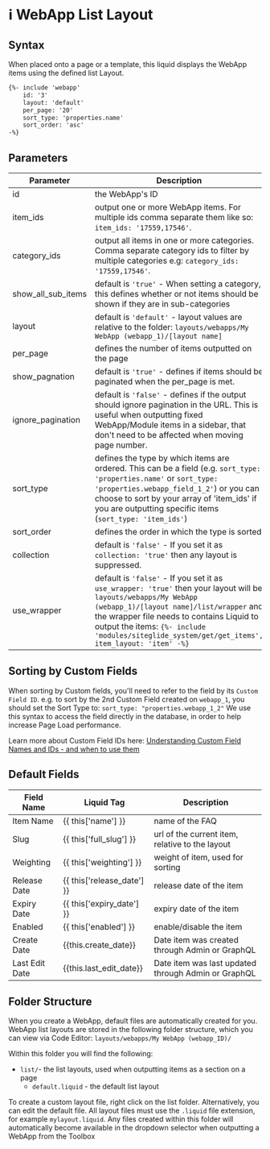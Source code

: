 # ℹ️ WebApp List Layout

## Syntax

When placed onto a page or a template, this liquid displays the WebApp items using the defined list Layout.

```html
{%- include 'webapp'
    id: '3'
    layout: 'default'
    per_page: '20'
    sort_type: 'properties.name'
    sort_order: 'asc' 
-%}
```

## Parameters

| **Parameter**         | **Description**                                                                                                                                                                                                                                                                                             |
| --------------------- | ----------------------------------------------------------------------------------------------------------------------------------------------------------------------------------------------------------------------------------------------------------------------------------------------------------- |
| id                    | the WebApp's ID                                                                                                                                                                                                                                                                                             |
| item\_ids             | output one or more WebApp items. For multiple ids comma separate them like so: `item_ids: '17559,17546'`.                                                                                                                                                                                                   |
| category\_ids         | output all items in one or more categories. Comma separate category ids to filter by multiple categories e.g: `category_ids: '17559,17546'`.                                                                                                                                                                |
| show\_all\_sub\_items | default is `'true'` - When setting a category, this defines whether or not items should be shown if they are in sub-categories                                                                                                                                                                              |
| layout                | default is `'default'` - layout values are relative to the folder: `layouts/webapps/My WebApp (webapp_1)/[layout name]`                                                                                                                                                                                     |
| per\_page             | defines the number of items outputted on the page                                                                                                                                                                                                                                                           |
| show\_pagnation       | default is `'true'` - defines if items should be paginated when the per\_page is met.                                                                                                                                                                                                                       |
| ignore\_pagination    | default is `'false'` - defines if the output should ignore pagination in the URL. This is useful when outputting fixed WebApp/Module items in a sidebar, that don't need to be affected when moving page number.                                                                                            |
| sort\_type            | defines the type by which items are ordered. This can be a field (e.g. `sort_type: 'properties.name'` or `sort_type: 'properties.webapp_field_1_2'`) or you can choose to sort by your array of 'item\_ids' if you are outputting specific items (`sort_type: 'item_ids'`)                                  |
| sort\_order           | defines the order in which the type is sorted                                                                                                                                                                                                                                                               |
| collection            | default is `'false'` - If you set it as `collection: 'true'` then any layout is suppressed.                                                                                                                                                                                                                 |
| use\_wrapper          | default is `'false'` - If you set it as `use_wrapper: 'true'` then your layout will be `layouts/webapps/My WebApp (webapp_1)/[layout name]/list/wrapper` and the wrapper file needs to contains Liquid to output the items: `{%- include 'modules/siteglide_system/get/get_items', item_layout: 'item' -%}` |

## Sorting by Custom Fields

When sorting by Custom fields, you'll need to refer to the field by its `Custom Field ID`. e.g. to sort by the 2nd Custom Field created on `webapp_1`, you should set the Sort Type to: `sort_type: "properties.webapp_1_2"` We use this syntax to access the field directly in the database, in order to help increase Page Load performance.

Learn more about Custom Field IDs here: [Understanding Custom Field Names and IDs - and when to use them](../../developer-tools/configuration/custom_fields.md)

## Default Fields

| **Field Name** | **Liquid Tag**                 | **Description**                                     |
| -------------- | ------------------------------ | --------------------------------------------------- |
| Item Name      | \{{ this\['name'] \}}          | name of the FAQ                                     |
| Slug           | \{{ this\['full\_slug'] \}}    | url of the current item, relative to the layout     |
| Weighting      | \{{ this\['weighting'] \}}     | weight of item, used for sorting                    |
| Release Date   | \{{ this\['release\_date'] \}} | release date of the item                            |
| Expiry Date    | \{{ this\['expiry\_date'] \}}  | expiry date of the item                             |
| Enabled        | \{{ this\['enabled'] \}}       | enable/disable the item                             |
| Create Date    | \{{this.create\_date\}}        | Date item was created through Admin or GraphQL      |
| Last Edit Date | \{{this.last\_edit\_date\}}    | Date item was last updated through Admin or GraphQL |

## Folder Structure

When you create a WebApp, default files are automatically created for you. WebApp list layouts are stored in the following folder structure, which you can view via Code Editor: `layouts/webapps/My WebApp (webapp_ID)/`

Within this folder you will find the following:

* `list/`- the list layouts, used when outputting items as a section on a page
  * `default.liquid` - the default list layout

To create a custom layout file, right click on the list folder. Alternatively, you can edit the default file. All layout files must use the `.liquid` file extension, for example `mylayout.liquid`. Any files created within this folder will automatically become available in the dropdown selector when outputting a WebApp from the Toolbox

